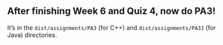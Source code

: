 ## After finishing Week 6 and Quiz 4, now do PA3!

It’s in the `dist/assignments/PA3` (for C++) and `dist/assignments/PA3J` (for Java) directories.